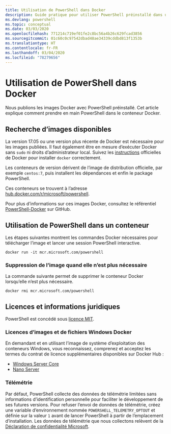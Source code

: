 ```yaml
---
title: Utilisation de PowerShell dans Docker
description: Guide pratique pour utiliser PowerShell préinstallé dans une image Docker.
ms.devlang: powershell
ms.topic: conceptual
ms.date: 03/03/2020
ms.openlocfilehash: 771214c719ef01fe2c8bc56a4b26c629fcad3856
ms.sourcegitcommit: 01c60c0c97542dbad48ae34339cddbd813f1353b
ms.translationtype: HT
ms.contentlocale: fr-FR
ms.lasthandoff: 03/04/2020
ms.locfileid: "78279656"
---
```

# <a name="using-powershell-in-docker"></a>Utilisation de PowerShell dans Docker

Nous publions les images Docker avec PowerShell préinstallé. Cet article explique comment prendre en main PowerShell dans le conteneur Docker.

## <a name="finding-available-images"></a>Recherche d’images disponibles

La version 17.05 ou une version plus récente de Docker est nécessaire pour les images publiées. Il faut également être en mesure d’exécuter Docker sans `sudo` ni droits d’administrateur local. Suivez les [instructions][install] officielles de Docker pour installer `docker` correctement.

Les conteneurs de version dérivent de l’image de distribution officielle, par exemple `centos:7`, puis installent les dépendances et enfin le package PowerShell.

Ces conteneurs se trouvent à l’adresse [hub.docker.com/r/microsoft/powershell][docker-release].

Pour plus d’informations sur ces images Docker, consultez le référentiel [PowerShell-Docker][PowerShell-Docker] sur GitHub.

## <a name="using-powershell-in-a-container"></a>Utilisation de PowerShell dans un conteneur

Les étapes suivantes montrent les commandes Docker nécessaires pour télécharger l’image et lancer une session PowerShell interactive.

```console
docker run -it mcr.microsoft.com/powershell
```

### <a name="remove-the-image-when-no-longer-needed"></a>Suppression de l’image quand elle n’est plus nécessaire

La commande suivante permet de supprimer le conteneur Docker lorsqu’elle n’est plus nécessaire.

```console
docker rmi mcr.microsoft.com/powershell
```

## <a name="legal-and-licensing"></a>Licences et informations juridiques

PowerShell est concédé sous [licence MIT][].

### <a name="windows-docker-file-and-image-licenses"></a>Licences d’images et de fichiers Windows Docker

En demandant et en utilisant l’image de système d’exploitation des conteneurs Windows, vous reconnaissez, comprenez et acceptez les termes du contrat de licence supplémentaires disponibles sur Docker Hub :

- [Windows Server Core][Window Server Core]
- [Nano Server][Nano Server]

### <a name="telemetry"></a>Télémétrie

Par défaut, PowerShell collecte des données de télémétrie limitées sans informations d’identification personnelle pour faciliter le développement de ses futures versions. Pour refuser l’envoi de données de télémétrie, créez une variable d’environnement nommée `POWERSHELL_TELEMETRY_OPTOUT` et définie sur la valeur `1` avant de lancer PowerShell à partir de l’emplacement d’installation. Les données de télémétrie que nous collectons relèvent de la [Déclaration de confidentialité Microsoft][privacy].

<!-- link references -->
[install]: https://docs.docker.com/engine/installation/
[docker-release]: https://hub.docker.com/r/microsoft/powershell/
[appinsights]: https://azure.microsoft.com/services/application-insights/
[Licence MIT]: https://github.com/PowerShell/PowerShell/tree/master/LICENSE.txt
[PowerShell-Docker]: https://github.com/PowerShell/PowerShell-Docker
[Window Server Core]: https://hub.docker.com/r/microsoft/windowsservercore/
[Nano Server]: https://hub.docker.com/r/microsoft/nanoserver/
[privacy]: https://privacy.microsoft.com/privacystatement/
